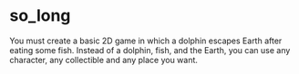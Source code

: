 # so_long
You must create a basic 2D game in which a dolphin escapes Earth after eating some fish. Instead of a dolphin, fish, and the Earth, you can use any character, any collectible and any place you want.
